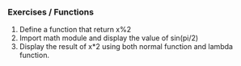 ### Exercises / Functions

1. Define a function that return x%2
2. Import math module and display the value of sin(pi/2)
3. Display the result of x*2 using both normal function and lambda function.